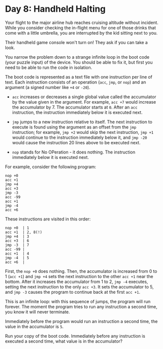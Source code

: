 # Day 8: Handheld Halting

Your flight to the major airline hub reaches cruising altitude without incident.
While you consider checking the in-flight menu for one of those drinks that come
with a little umbrella, you are interrupted by the kid sitting next to you.

Their handheld game console won't turn on! They ask if you can take a look.

You narrow the problem down to a strange infinite loop in the boot code (your
puzzle input) of the device. You should be able to fix it, but first you need to
be able to run the code in isolation.

The boot code is represented as a text file with one instruction per line of
text. Each instruction consists of an operation (`acc`, `jmp`, or `nop`) and an
argument (a signed number like `+4` or `-20`).

- `acc` increases or decreases a single global value called the accumulator by
  the value given in the argument. For example, `acc +7` would increase the
  accumulator by 7. The accumulator starts at `0`. After an `acc` instruction,
  the instruction immediately below it is executed next.

- `jmp` jumps to a new instruction relative to itself. The next instruction to
  execute is found using the argument as an offset from the `jmp` instruction;
  for example, `jmp +2` would skip the next instruction, `jmp +1` would continue
  to the instruction immediately below it, and `jmp -20` would cause the
  instruction 20 lines above to be executed next.

- `nop` stands for No OPeration - it does nothing. The instruction immediately
  below it is executed next.

For example, consider the following program:

```
nop +0
acc +1
jmp +4
acc +3
jmp -3
acc -99
acc +1
jmp -4
acc +6
```

These instructions are visited in this order:

```
nop +0  | 1
acc +1  | 2, 8(!)
jmp +4  | 3
acc +3  | 6
jmp -3  | 7
acc -99 |
acc +1  | 4
jmp -4  | 5
acc +6  |
```

First, the `nop +0` does nothing. Then, the accumulator is increased from 0 to 1
(`acc +1`) and `jmp +4` sets the next instruction to the other `acc +1` near the
bottom. After it increases the accumulator from 1 to 2, `jmp -4` executes,
setting the next instruction to the only `acc +3`. It sets the accumulator to 5,
and `jmp -3` causes the program to continue back at the first `acc +1`.

This is an infinite loop: with this sequence of jumps, the program will run
forever. The moment the program tries to run any instruction a second time, you
know it will never terminate.

Immediately before the program would run an instruction a second time, the value
in the accumulator is `5`.

Run your copy of the boot code. Immediately before any instruction is executed a
second time, what value is in the accumulator?
